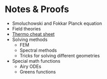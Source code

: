 # Notes & Proofs

* Smoluchowski and Fokkar Planck equation
* Field theories
* [Thermo cheat sheet](thermo-cheat-sheet/thermo.pdf)
* Solving methods
  * FEM
  * Spectral methods
  * Tricks for solving different geometries
* Special math functions
  * Airy ODEs
  * Greens functions
  
